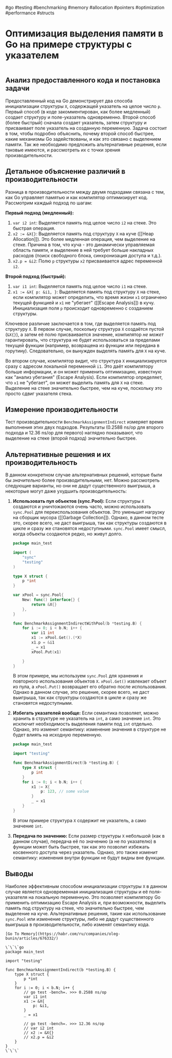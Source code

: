 #go #testing #benchmarking #memory #allocation #pointers #optimization #performance #structs

# Оптимизация выделения памяти в Go на примере структуры с указателем

```table-of-contents
```

## Анализ предоставленного кода и постановка задачи

Предоставленный код на Go демонстрирует два способа инициализации структуры `X`, содержащей указатель на целое число `p`. Первый способ (в коде закомментирован, как более медленный) создает структуру и поле-указатель одновременно. Второй способ (более быстрый) сначала создает указатель, затем структуру и присваивает поле указатель на созданную переменную. Задача состоит в том, чтобы подробно объяснить, почему второй способ быстрее, какие механизмы Go задействованы, и как это связано с выделением памяти.  Так же необходимо предложить альтернативные решения, если таковые имеются, и рассмотреть их с точки зрения производительности.

## Детальное объяснение различий в производительности

Разница в производительности между двумя подходами связана с тем, как Go управляет памятью и как компилятор оптимизирует код. Рассмотрим каждый подход по шагам:

**Первый подход (медленный):**

1.  `var i2 int`: Выделяется память под целое число `i2` на стеке. Это быстрая операция.
2.  `x2 := &X{}`: Выделяется память под структуру `X` на куче ([[Heap Allocation]]). Это более медленная операция, чем выделение на стеке. Причина в том, что куча - это динамически управляемая область памяти, и выделение в ней требует больше накладных расходов (поиск свободного блока, синхронизация доступа и т.д.).
3.  `x2.p = &i2`: Полю `p` структуры `x2` присваивается адрес переменной `i2`.

**Второй подход (быстрый):**

1.  `var i1 int`: Выделяется память под целое число `i1` на стеке.
2.  `x1 := &X{ p: &i1, }`: Выделяется память под структуру `X` на стеке, если компилятор может определить, что время жизни `x1` ограничено текущей функцией и `x1` не "убегает" ([[Escape Analysis]]) в кучу. Инициализация поля `p` происходит одновременно с созданием структуры.

Ключевое различие заключается в том, где выделяется память под структуру `X`. В первом случае, поскольку структура `X` создаётся пустой (`&X{}`), а затем её полю присваивается значение, компилятор *не может* гарантировать, что структура не будет использоваться за пределами текущей функции (например, возвращена из функции или передана в горутину). Следовательно, он вынужден выделять память для `X` на куче.

Во втором случае, компилятор видит, что структура `X` инициализируется сразу с адресом локальной переменной `i1`. Это даёт компилятору больше информации, и он может применить оптимизацию, известную как "анализ убегания" (Escape Analysis). Если компилятор определяет, что `x1` не "убегает", он может выделить память для `X` на стеке. Выделение на стеке значительно быстрее, чем на куче, поскольку это просто сдвиг указателя стека.

## Измерение производительности

Тест производительности `BenchmarkAssignmentIndirect` измеряет время выполнения этих двух подходов. Результаты (0.2588 ns/op для второго подхода и 12.36 ns/op для первого) наглядно показывают, что выделение на стеке (второй подход) значительно быстрее.

## Альтернативные решения и их производительность

В данном конкретном случае альтернативных решений, которые были бы *значительно* более производительными, нет. Можно рассмотреть следующие варианты, но они не дадут существенного выигрыша, а некоторые могут даже ухудшить производительность:

1.  **Использовать пул объектов (sync.Pool):** Если структуры `X` создаются и уничтожаются очень часто, можно использовать `sync.Pool` для переиспользования объектов. Это уменьшит нагрузку на сборщик мусора ([[Garbage Collection]]). Однако, в данном тесте это, скорее всего, не даст выигрыша, так как структуры создаются в цикле и сразу же становятся недоступными. `sync.Pool` имеет смысл, когда объекты создаются редко, но живут долго.

    ```go
    package main_test

    import (
    	"sync"
    	"testing"
    )

    type X struct {
    	p *int
    }

    var xPool = sync.Pool{
    	New: func() interface{} {
    		return &X{}
    	},
    }

    func BenchmarkAssignmentIndirectWithPool(b *testing.B) {
    	for i := 0; i < b.N; i++ {
    		var i1 int
    		x1 := xPool.Get().(*X)
    		x1.p = &i1
    		_ = x1
    		xPool.Put(x1)

    	}
    }

    ```

    В этом примере, мы используем `sync.Pool` для хранения и повторного использования объектов `X`.
    `xPool.Get()` извлекает объект из пула, а `xPool.Put()` возвращает его обратно после использования.
    Однако в данном случае, это решение, скорее всего, не даст выигрыша, так как структуры создаются в цикле и сразу же становятся недоступными.

2.  **Избегать указателей вообще:** Если семантика позволяет, можно хранить в структуре не указатель на `int`, а само значение `int`. Это исключит необходимость выделения памяти под `int` отдельно. Однако, это изменит семантику: изменение значения в структуре не будет влиять на исходную переменную.

    ```go
    package main_test

    import "testing"

    func BenchmarkAssignmentDirect(b *testing.B) {
    	type X struct {
    		p int
    	}
    	for i := 0; i < b.N; i++ {
    		x1 := X{
    			p: 123, // some value
    		}
    		_ = x1
    	}
    }
    ```
     В этом примере структура `X` содержит не указатель, а само значение `int`.

3. **Передача по значению:** Если размер структуры `X` небольшой (как в данном случае), передача её по значению (а не по указателю) в функции может быть быстрее, так как это позволит избежать косвенного доступа через указатель. Однако, это также изменит семантику: изменения внутри функции не будут видны вне функции.

## Выводы

Наиболее эффективным способом инициализации структуры `X` в данном случае является одновременная инициализация структуры и её поля-указателя на локальную переменную. Это позволяет компилятору Go применить оптимизацию Escape Analysis и, при возможности, выделить память под структуру на стеке, что значительно быстрее, чем выделение на куче. Альтернативные решения, такие как использование `sync.Pool` или изменение структуры, либо не дадут существенного выигрыша в производительности, либо изменят семантику кода.

```old
[Go To Memory](https://habr.com/ru/companies/oleg-bunin/articles/676332/)

\`\`\`go
package main_test

import "testing"

func BenchmarkAssignmentIndirect(b *testing.B) {
	type X struct {
		p *int
	}
	for i := 0; i < b.N; i++ {
		// go test -bench=. >>> 0.2588 ns/op
		var i1 int
		x1 := &X{
			p: &i1,
		}
		_ = x1

		// go test -bench=. >>> 12.36 ns/op
		// var i2 int
		// x2 := &X{}
		// x2.p = &i2
	}
}
\`\`\`

```